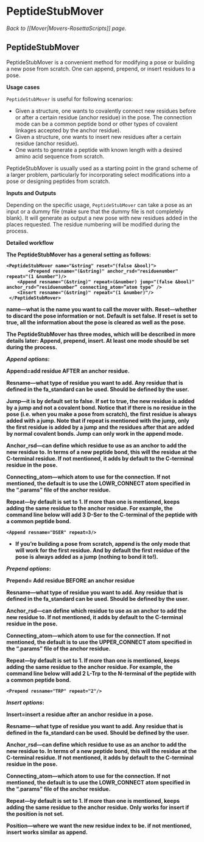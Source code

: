 # PeptideStubMover
*Back to [[Mover|Movers-RosettaScripts]] page.*
## PeptideStubMover

PeptideStubMover is a convenient method for modifying a pose or building a new pose from scratch. One can append, prepend, or insert residues to a pose.

<b>Usage cases</b>

`PeptideStubMover` is useful for following scenarios:

-	Given a structure, one wants to covalently connect new residues before or after a certain residue (anchor residue) in the pose. The connection mode can be a common peptide bond or other types of covalent linkages accepted by the anchor residue).
-	Given a structure, one wants to insert new residues after a certain residue (anchor residue).
-	One wants to generate a peptide with known length with a desired amino acid sequence from scratch.

PeptideStubMover is usually used as a starting point in the grand scheme of a larger problem, particularly for incorporating select modifications into a pose or designing peptides from scratch.

<b>Inputs and Outputs</b>

Depending on the specific usage, `PeptideStubMover` can take a pose as an input or a dummy file (make sure that the dummy file is not completely blank). It will generate as output a new pose with new residues added in the places requested. The residue numbering will be modified during the process.

<b>Detailed workflow<b>

The PeptideStubMover has a general setting as follows:

```
<PeptideStubMover name="&string" reset="(false &bool)">
        <Prepend resname="(&string)" anchor_rsd="residuenumber"  repeat="(1 &number")/>
	<Append resname="(&string)" repeat=(&number) jump="(false &bool)"  anchor_rsd=”residuenumber” connecting_atom=”atom type” />
	<Insert resname="(&string)" repeat="(1 &number)"/>
 </PeptideStubMover>
```

name—what is the name you want to call the mover with. 
Reset—whether to discard the pose information or not. Default is set false. If reset is set to true, all the information about the pose is cleared as well as the pose. 

The PeptideStubMover has three modes, which will be described in more details later: Append, prepend, insert. At least one mode should be set during the process.

<i>Append options</i>:

Append=add residue AFTER an anchor residue.

Resname—what type of residue you want to add. Any residue that is defined in the fa_standard can be used. Should be defined by the user.

Jump—it is by default set to false. If set to true, the new residue is added by a jump and not a covalent bond. Notice that if there is no residue in the pose (i.e. when you make a pose from scratch), the first residue is always added with a jump. Note that if repeat is mentioned with the jump, only the first residue is added by a jump and the residues after that are added by normal covalent bonds. Jump can only work in the append mode.

Anchor_rsd—can define which residue to use as an anchor to add the new residue to. In terms of a new peptide bond, this will the residue at the C-terminal residue. If not mentioned, it adds by default to the C-terminal residue in the pose.

Connecting_atom—which atom to use for the connection. If not mentioned, the default is to use the LOWR_CONNECT atom specified in the “.params” file of the anchor residue.

Repeat—by default is set to 1. If more than one is mentioned, keeps adding the same residue to the anchor residue. For example, the command line below will add 3 D-Ser to the C-terminal of the peptide with a common peptide bond.

```
<Append resname="DSER" repeat=3/>
```

*  If you’re building a pose from scratch, append is the only mode that will work for the first residue. And by default the first residue of the pose is always added as a jump (nothing to bond it to!).

<i>Prepend options</i>:

Prepend= Add residue BEFORE an anchor residue

Resname—what type of residue you want to add. Any residue that is defined in the fa_standard can be used. Should be defined by the user.

Anchor_rsd—can define which residue to use as an anchor to add the new residue to. If not mentioned, it adds by default to the C-terminal residue in the pose.

Connecting_atom—which atom to use for the connection. If not mentioned, the default is to use the UPPER_CONNECT atom specified in the “.params” file of the anchor residue.

Repeat—by default is set to 1. If more than one is mentioned, keeps adding the same residue to the anchor residue. For example, the command line below will add 2 L-Trp to the N-terminal of the peptide with a common peptide bond.

```
<Prepend resname="TRP" repeat="2"/>
```

<i>Insert options</i>:

Insert=insert a residue after an anchor residue in a pose.

Resname—what type of residue you want to add. Any residue that is defined in the fa_standard can be used. Should be defined by the user.

Anchor_rsd—can define which residue to use as an anchor to add the new residue to. In terms of a new peptide bond, this will the residue at the C-terminal residue. If not mentioned, it adds by default to the C-terminal residue in the pose.

Connecting_atom—which atom to use for the connection. If not mentioned, the default is to use the LOWR_CONNECT atom specified in the “.params” file of the anchor residue.

Repeat—by default is set to 1. If more than one is mentioned, keeps adding the same residue to the anchor residue. Only works for insert if the position is not set.

Position—where we want the new residue index to be. if not mentioned, insert works similar as append.
